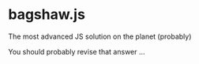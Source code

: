 # bagshaw.js
The most advanced JS solution on the planet (probably)

You should probably revise that answer ... 
